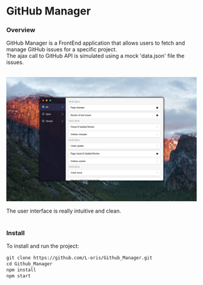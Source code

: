 # GitHub Manager

### Overview

GitHub Manager is a FrontEnd application that allows users to fetch and manage GitHub issues for a specific project.<br/>
The ajax call to GitHub API is simulated using a mock 'data.json' file the issues.<br/><br/>

<img src="./screenshot.png"/><br/>

The user interface is really intuitive and clean. <br/><br/>

### Install

To install and run the project:
```
git clone https://github.com/L-oris/Github_Manager.git
cd Github_Manager
npm install
npm start
```
